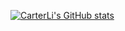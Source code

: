 [![CarterLi's GitHub stats](https://github-readme-stats.vercel.app/api?username=carterli&show_icons=true&theme=tokyonight)](https://github.com/carterli)

